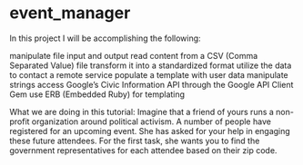 # event_manager
In this project I will be accomplishing the following:

manipulate file input and output
read content from a CSV (Comma Separated Value) file
transform it into a standardized format
utilize the data to contact a remote service
populate a template with user data
manipulate strings
access Google’s Civic Information API through the Google API Client Gem
use ERB (Embedded Ruby) for templating

What we are doing in this tutorial: 
Imagine that a friend of yours runs a non-profit organization around political activism. A number of people have registered for an upcoming event. She has asked for your help in engaging these future attendees. For the first task, she wants you to find the government representatives for each attendee based on their zip code.

